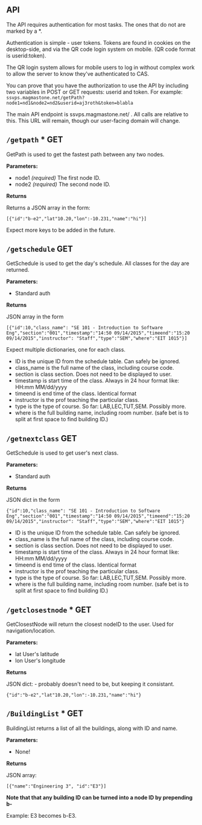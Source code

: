 API
---

The API requires authentication for most tasks. The ones that do not are marked by a *. 

Authentication is simple - user tokens. Tokens are found in cookies on the desktop-side, and via the QR code login system on mobile. (QR code format is userid:token).

The QR login system allows for mobile users to log in without complex work to allow the server to know they've authenticated to CAS.

You can prove that you have the authorization to use the API by including two variables in POST or GET requests: userid and token. For example: `ssvps.magmastone.net/getPath?node1=nd1&node2=nd2&userid=aj3roth&token=blabla`


The main API endpoint is ssvps.magmastone.net/ . All calls are relative to this. This URL will remain, though our user-facing domain will change.


`/getpath` * GET
---

GetPath is used to get the fastest path between any two nodes.

**Parameters:**

- node1  *(required)* The first node ID.
- node2 *(required)* The second node ID.

**Returns** 

Returns a JSON array in the form:

`[{"id":"b-e2","lat"10.20,"lon":-10.231,"name":"hi"}]`

Expect more keys to be added in the future.


`/getschedule` GET
---

GetSchedule is used to get the day's schedule. All classes for the day are returned.

**Parameters:**
- Standard auth

**Returns**

JSON array in the form

`[{"id":10,"class_name": "SE 101 - Introduction to Software Eng","section":"001","timestamp":"14:50 09/14/2015","timeend":"15:20 09/14/2015","instructor": "Staff","type":"SEM","where":"EIT 1015"}]`

Expect multiple dictionaries, one for each class.

- ID is the unique ID from the schedule table. Can safely be ignored.
- class_name is the full name of the class, including course code.
- section is class section. Does not need to be displayed to user.
- timestamp is start time of the class. Always in 24 hour format like: HH:mm MM/dd/yyyy
- timeend is end time of the class. Identical format
- instructor is the prof teaching the particular class.
- type is the type of course. So far: LAB,LEC,TUT,SEM. Possibly more.
- where is the full building name, including room number. (safe bet is to split at first space to find building ID.)

`/getnextclass` GET
---

GetSchedule is used to get user's next class.

**Parameters:**
- Standard auth

**Returns**

JSON dict in the form

`{"id":10,"class_name": "SE 101 - Introduction to Software Eng","section":"001","timestamp":"14:50 09/14/2015","timeend":"15:20 09/14/2015","instructor": "Staff","type":"SEM","where":"EIT 1015"}`


- ID is the unique ID from the schedule table. Can safely be ignored.
- class_name is the full name of the class, including course code.
- section is class section. Does not need to be displayed to user.
- timestamp is start time of the class. Always in 24 hour format like: HH:mm MM/dd/yyyy
- timeend is end time of the class. Identical format
- instructor is the prof teaching the particular class.
- type is the type of course. So far: LAB,LEC,TUT,SEM. Possibly more.
- where is the full building name, including room number. (safe bet is to split at first space to find building ID.)


`/getclosestnode` * GET
---

GetClosestNode will return the closest nodeID to the user. Used for navigation/location.


**Parameters:**
- lat User's latitude
- lon User's longitude

**Returns**

JSON dict: - probably doesn't need to be, but keeping it consistant.

`{"id":"b-e2","lat"10.20,"lon":-10.231,"name":"hi"}`


`/BuildingList` * GET
---
BuildingList returns a list of all the buildings, along with ID and name.

**Parameters:**
- None!

**Returns**

JSON array:

`[{"name":"Engineering 3", "id":"E3"}]`

**Note that that any building ID can be turned into a node ID by prepending b-**

Example: E3 becomes b-E3.


